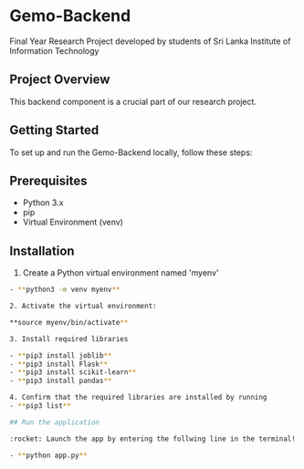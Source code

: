 # Gemo-Backend
Final Year Research Project developed by students of Sri Lanka Institute of Information Technology

## Project Overview

This backend component is a crucial part of our research project.

## Getting Started

To set up and run the Gemo-Backend locally, follow these steps:

## Prerequisites

- Python 3.x
- pip
- Virtual Environment (venv)

## Installation

1. Create a Python virtual environment named 'myenv' 
```bash
- **python3 -m venv myenv** 

2. Activate the virtual environment:

**source myenv/bin/activate**

3. Install required libraries

- **pip3 install joblib**
- **pip3 install Flask**
- **pip3 install scikit-learn**
- **pip3 install pandas**

4. Confirm that the required libraries are installed by running
- **pip3 list**

## Run the application

:rocket: Launch the app by entering the follwing line in the terminal!

- **python app.py**
